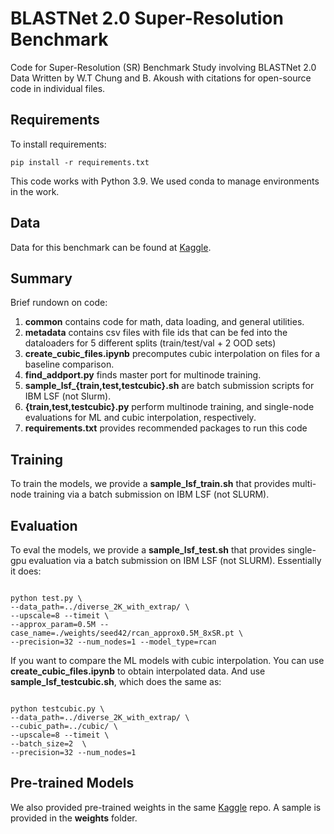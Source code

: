 # BLASTNet 2.0 Super-Resolution Benchmark
Code for Super-Resolution (SR) Benchmark Study involving BLASTNet 2.0 Data
Written by W.T Chung and B. Akoush with citations for open-source code in individual files.

## Requirements

To install requirements:

```setup
pip install -r requirements.txt
```

This code works with Python 3.9. We used conda to manage environments in the work. 

## Data

Data for this benchmark can be found at [Kaggle](https://www.kaggle.com/datasets/waitongchung/blastnet-momentum-3d-sr-dataset).

## Summary

Brief rundown on code:
1. **common** contains code for math, data loading, and general utilities.
2. **metadata** contains csv files with file ids that can be fed into the dataloaders for 5 different splits (train/test/val + 2 OOD sets)
3. **create_cubic_files.ipynb** precomputes cubic interpolation on files for a baseline comparison.
4. **find_addport.py** finds master port for multinode training.
5. **sample_lsf_{train,test,testcubic}.sh** are batch submission scripts for IBM LSF (not Slurm).
6. **{train,test,testcubic}.py** perform multinode training, and single-node evaluations for ML and cubic interpolation, respectively.
7. **requirements.txt** provides recommended packages to run this code

## Training

To train the models, we provide a **sample_lsf_train.sh** that provides multi-node training via a batch submission on IBM LSF (not SLURM).

## Evaluation

To eval the models, we provide a **sample_lsf_test.sh** that provides single-gpu evaluation via a batch submission on IBM LSF (not SLURM). Essentially it does:

```eval

python test.py \
--data_path=../diverse_2K_with_extrap/ \
--upscale=8 --timeit \
--approx_param=0.5M --case_name=./weights/seed42/rcan_approx0.5M_8xSR.pt \
--precision=32 --num_nodes=1 --model_type=rcan

```
If you want to compare the ML models with cubic interpolation. You can use  **create_cubic_files.ipynb** to obtain interpolated data. And use **sample_lsf_testcubic.sh**, which does the same as: 

```eval cubic interp.

python testcubic.py \
--data_path=../diverse_2K_with_extrap/ \
--cubic_path=../cubic/ \
--upscale=8 --timeit \
--batch_size=2  \
--precision=32 --num_nodes=1 

```
## Pre-trained Models

We also provided pre-trained weights in the same [Kaggle](https://www.kaggle.com/datasets/waitongchung/blastnet-momentum-3d-sr-dataset) repo. A sample is provided in the **weights** folder.

